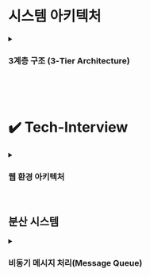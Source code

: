 # 시스템 아키텍처

<details>
    <summary><h3>3계층 구조 (3-Tier Architecture)</h3></summary>
    <ul>
        <li><strong>3계층 구조란?</strong></li>
        플랫폼을 세 가지 계층으로 나누어 논리적 또는 물리적으로 분리하여 구축 및 운영하는 아키텍처
        <br><br>
        예를 들어 웹 서비스를 운영할 때, 서버 한 대에 모든 기능을 통합하는 대신<br> 
        <strong>프레젠테이션 계층, 애플리케이션 계층, 데이터 계층</strong><br>
        으로 분리해 각각 독립적으로 관리한다.
        <br><br>
        3계층 외에도 2계층, 4계층 등 다양한 구조로 나눌 수 있으며, 이를 <strong>다층 구조(Multi-tier Architecture)</strong>라고 한다.
        <br><br>
        <li><strong>프레젠테이션 계층</strong></li>
        사용자와 직접 상호작용하는 계층. UI와 사용자 요청 전달 및 결과 표시<br>
        ex) React, HTML/CSS, Android 앱
        <li><strong>애플리케이션 계층</strong></li>
        비즈니스 로직 처리, 사용자 요청을 처리, DB와 연동
        ex) Python, Node.js, Java 서버
        <li><strong>데이터 계층</strong></li>
        데이터 저장, 조회, 수정 등의 기능을 담당<br>
        ex) MySQL, PostgreSQL, MongoDB

<br><br>

<li>
    <em>※ 추가) 2-tier, n-tier 구조와의 차이</em>
</li>

    </ul>

</details>

<br><br>

# ✔️ Tech-Interview

<details>
    <summary><h3>웹 환경 아키텍처</h3></summary>
    <ul>
        <li>
            <p><strong>Q1. 다양한 클라이언트 디바이스(웹, 모바일, 태블릿)에서 서버를 호출할 때, 일반적인 3-Tier 환경에서 동작하는 전반적인 프로세스를 설명해주세요.</strong></p>
            <p>A. 
                사용자는 프레젠테이션 계층(웹 브라우저, 모바일 앱 등)을 통해 요청을 보냅니다. 이 요청은 애플리케이션 계층(Web 서버, API 서버 등)으로 전달되어 비즈니스 로직이 처리되고, 필요한 경우 데이터 계층(DB 서버)에서 데이터를 읽거나 저장합니다. <br>
                처리된 결과는 다시 애플리케이션 계층을 통해 프레젠테이션 계층으로 전달되어 사용자에게 응답됩니다.
                <br><br>
                + DNS, L7의 역할, LB 등의 역할 추가
                + 방화벽, CDN, DB의 리플리케이션 정도 설명 추가
            </p>
        </li>
        <br>
        <li>
        <p><strong>Q2. 그 중 특정 디바이스 혹은 메뉴의 트래픽이 월등히 높아 서버에 부하가 많이 걸릴 경우, 아키텍처를 어떻게 구성 또는 변경해야 할까요?</strong></p>
        <p>질문의 의도: 점진적인 구조적 개선을 고민해보았는지, 데이터 및 트래픽의 부하 분산에 대해서 알고 있는지 물어보기 위함</p>
        <p>A. 병목 지점을 파악해서 서버를 늘리거나 DB의 수행 속도를 개선해야 한다. 정도의 답변은 아쉬움.
        </p>
        </li>

    </ul>

</details>

<br>

## 분산 시스템

<details>
    <summary><h3>비동기 메시지 처리(Message Queue)</h3></summary>
    <blockquote>
        <strong>Q.</strong> 온라인 사이트에서 특정 상품의 구매 이력이 있는 회원에게 간단한 설문을 요청한 후, 제출하면 자동으로 1만원 상당의 스타벅스 기프티콘을 주는 이벤트를 한다고 가정한다. 
        하루 동안 진행되고 판매사와 계약 관계 등을 고려해 정시에 오픈 후 목표한 기프티콘이 소진되면 이벤트를 종료한다고 할 때 어떤 방식의 아키텍처를 고려해야 할까?
    </blockquote>
    <br>
    <p><strong>→ 당일 이벤트이기 때문에 몇 분 이내에 접속이 폭주할 것!</strong></p>
    <br>
    <h3>1. 트래픽 처리</h3>
    <strong>문제점</strong>
    <ul>
        <li>구매/설문 페이지에 급격한 접속 증가</li>
        <li>기프티콘 전송 로직의 병목 가능성</li>
        <li>회원 정보 조회 부하로 전체 로그인/회원가입까지 영향</li>
    </ul>
    <br>
    <strong>해결 방안</strong>
    <ol>
        <li><strong>비동기 처리 구조 도입</strong><br>
            - HTTP 200 응답만 빠르게 반환(응모 성공 메시지)<br>
            - 설문/응모 데이터는 MQ에 저장하고 별도 처리</li><br>
        <li><strong>이벤트 응답 전용 테이블 분리</strong><br>
            - 응모 데이터(회원 ID, 설문 결과, 응모 시간 등 이벤트 참여 데이터)만 저장해 DB I/O 최소화<br>
            (= 다른 테이블에는 접근하거나 영향을 주지 않도록)
        </li><br>
        <li><strong>트랜잭션 분리</strong><br>
            - MQ를 통해 회원 인증 / 재고 차감 / 기프티콘 전송을 분리 처리</li><br>
    </ol>
    <h3>2. 재고 관리</h3>
    <strong>문제점</strong>
    <ul>
        <li>RDB에서 UPDATE로 수량 차감 시 동시성 병목</li>
        <li>재고 수량 처리 중 데이터 정합성 오류 위험</li>
    </ul>
    <br>
    <strong>해결 방안</strong>
    <h4>Redis 기반 재고 관리</h4>
    <ul>
        <li><strong>레디스는 싱글 스레드 기반</strong>으로 여러 클라이언트 요청을 동시에 처리하지 않고, <strong>하나의 스레드로 순차적으로 처리</strong>한다.</li>
        <li>decr 같은 원자 연산 사용<br>
            (= 동시성 문제 없이 수량을 안전하게 줄이기 위해 사용하는 명령)</li>
        <li>Pub/Sub or 메시지 큐로 이벤트 브로드캐스팅 가능</li>
        <li>TTL 설정으로 이벤트 자동 종료 가능</li>
    </ul>
    <br>
    <ul>
        <li><strong>Redis는 인메모리 기반</strong>으로 <strong>데이터 유실 가능성</strong>이 있다.<br>이를 보완하려면 <strong>클러스터 구성, 백업 정책(AOF/RDB 설정), 디스크 저장 MQ 사용</strong>(RabbitMQ, Kafka는 자체적으로 디스크에 저장)</li>
        <br>
        <li><strong>총 재고 수/지급 수량은 RDBMS에 별도 기록</strong></li>
        <li>안전 재고 확보(ex: 총 100개 중 10개는 오차방지용)</li>
    </ul>
    <br>
    * 이벤트 브로드캐스팅: 시스템에서 어떤 이벤트가 발생했을 때, 여러 컴포넌트(또는 서비스)에게 동시에 그 이벤트를 알려주는 방식.<br>
    설문 제출 후 재고 수량 감소, 응모 DB 기록, 기프티콘 발송 작업이 동시에 필요할 때 <strong>"설문 제출 완료"라는 이벤트를 브로드캐스팅</strong>하면 각각의 처리 담당 서비스가 해당 이벤트를 구독하고 자기 역할을 수행할 수 있음.<br>
    <br><br>
    <h3>3. 메시지 큐(MQ) 도입 이유</h3>
    <p>MQ(Message Queue): 시스템끼리 데이터를 주고받을 때, 바로 처리하지 않고 중간에서 메시지를 안전하게 저장하고 전달해주는 중간 관리자</p>
    <br>
    MQ는 <strong>비동기, 안정성, 선착순 처리, 트래픽 완화</strong>를 위해 사용<br>
    <br>
    MQ가 없으면?<br>
    - 모든 처리를 API 서버가 동기적으로 처리 → 응답 지연 / 타임아웃 / 서버 다운<br>
    - 기프티콘 중복 지급 가능성이 높아짐<br>
    - 트래픽에 따라 DB나 외부 API 폭주로 실패할 가능성이 높아짐<br>
    <br>
    <br>
    <p><strong>전체 구조는 비동기 시스템이고, 그 안에서 분산 전송으로 성능을 높임.</strong></p>
    <h4>MQ 처리 흐름 예시</h4>
    <ol>
        <li>Producer가 MQ에 메시지를 보냄 → 즉시 반환됨(비동기)</li>
        <li>MQ는 해당 메시지를 큐에 쌓음</li>
        <li>Consumer A, B, C 중 하나가 메시지를 꺼내 처리 → 동시에 여러 Consumer가 처리 (분산)</li>
    </ol>
    <br>
    <h4>설문 이벤트 처리 흐름 예시</h4>
    <ol>
        <li>클라이언트가 설문 제출</li>
        <li>응답 200 반환 + 메시지 큐에 응모 데이터 적재</li>
        <li>Consumer가 큐의 메시지를 꺼내 다음 작업 처리
        <ul>
            <li>Reids 재고 차감</li>
            <li>전화번호 조회(리플리케이션 DB 활용)</li>
            <li>기프티콘 발송(SMS/알림톡)</li>
        </ul>
        </li>
    </ol>
    <br>
    <h4>메시지 큐를 이용한 비동기 처리의 특징</h4>
    <ul>
        <li>비동기성: 클라이언트 응답과 백엔드 처리를 분리<br>(= 비동기 메시지를 사용해 다른 응용프로그램 사이에 데이터를 송수신)</li>
        <li>확장성: Consumer 인스턴스 수평 확장 가능<br>(= Consumer 인스턴스 여러 개 띄우기), 시스템을 기능 단위로 분리하고 독립적으로 확장할 수 있어, 모듈 구성과 유지보수가 용이함.</li>
        <li>신뢰성: 실패 시 재처리, 디스크 기반 저장</li>
        <li>관심사의 분리: 각 역할을 독립 모듈로 관리 가능</li>
        <li>트래픽 완화: 처리 속도와 관계없이 요청을 큐에 누적</li>
    </ul>
    <br>
    <br>
    <h2>🚨 비동기 메시지 처리 문제점</h2>
    <h3>1. 메시지 유실 위험</h3>
    <ul>
        <li>메시지가 큐에 들어가기 전에 서버가 죽으면 데이터 손실</li>
        <li>MQ 자체에 장애가 났을때, 영속성 설정이 없으면 메시지 사라질 수 있음</li>
    </ul>
    <br>
    <p><strong>해결 방법</strong></p>
    <ol>
        <li>Persistent 설정
        <ul>
            <li>메시지를 디스크에 저장(persistent) 하겠다고 설정</li>
        </ul>
        </li>
        <li>Acknowledgement(Ack)
        <ul>
            <li>Consumer가 메시지를 정상적으로 처리했다는 응답을 MQ에 보내야 메시지가 삭제됨</li>
            <li>Ack 응답이 없으면 MQ는 처리 안 되었다고 생각하고 다시 전송</li>
        </ul>
        </li>
        <li>디스크 저장 기반 MQ 사용
        <ul>
            <li>Redis 같은 인메모리 큐는 메시지를 메모리에만 저장하므로 유실 위험이 큼.</li>
            <li>Kafka, RabbitMQ는 메시지를 디스크에 저장하는 기능이 기본으로 있음</li>
            <li>=&gt; 장애가 나더라도 하드 디스크에 남아 있는 메시지를 다시 꺼내서 처리 가능</li>
        </ul>
        </li>
    </ol>
    <br>
    <h3>2. 중복 처리(Duplication)</h3>
    <ul>
        <li>메시지를 한 번 처리했는데, Consumer가 ack 응답을 못 보냈을 경우 → MQ는 다시 전송</li>
        <li>그 결과 같은 작업이 두 번 실행될 수 있음</li>
    </ul>
    <p><strong>해결 방법</strong></p>
    Idempotent 처리(중복을 허용하지 않는 로직) 설계<br>
    <ul></ul>
        <li>메시지마다 message_id 또는 uuid 부여</li>
        <li>DB나 Redis에 message_id 처리 여부 기록</li>
        <li>같은 ID가 이미 처리된 경우 무시</li>
    </ul>
    <br>
    <h3>3. 처리 순서 보장 어려움</h3>
    <ul>
        <li>MQ는 메시지를 빠르게 처리하기 위해 여러 Consumer에게 메시지를 분산 전송</li>
        <li>이때 네트워크 지연, 처리 속도 차이로 인해 메시지가 도착하거나 처리되는 순서가 달라질 수 있음</li>
    </ul>
    <p><strong>해결 방법</strong></p>
    <ol>
        <li>Kafka 파티션 단위 처리
        <ul>
            <li>메시지를 보낼 때 특정 기준으로(ex: user_id, order_id) 같은 파티션으로 보내도록 설정</li>
            <li>동일한 사용자, 주문 ID 별로 순서가 보장된 채 처리됨</li>
            <li>Kafka는 메시지를 토픽(topic) 안의 여러 파티션에 나눠 저장함.</li>
            <li>같은 파티션 안에서는 메시지 순서가 보장됨(FIFO)</li>
            <li>메시지 순서를 보장하고 싶은 기준(ex: 사용자, 주문 등) 단위로 컨트롤 가능</li>
        </ul>
        </li>
        <li>큐를 분리해서 순서 보장
        <ul>
            <li>순서가 중요한 작업과 그렇지 않은 작업을 나눠서 처리</li>
            <li>=&gt; 순서가 중요한 메시지만 따로 큐를 만들어서 순차 처리</li>
            <li>순서 보장 + 중요하지 않은 작업은 병렬로 빠르게 처리 가능</li>
            <li>또는 고객/주문 단위로 개별 큐를 운용</li>
        </ul>
        </li>
    </ol>
    <br>
    <h3>4. 오류 추적 및 디버깅 어려움</h3>
    <ul>
        <li>처리 흐름이 비동기 + 분산되어 있어 문제 발생 시 흐름 추적 어려움</li>
        <li>Producer(메시지를 만드는 쪽 ex: 사용자의 설문 응답을 MQ에 넣는 서버), MQ(메시지를 받아 저장하고 전달하는 중간 시스템), Consumer(메시지를 받아서 실제 처리 담당 ex: 재고 차감, 기프티콘 발송 등)가 각각 로그를 남기므로 디버깅 어려움</li>
    </ul>
    <p><strong>해결 방법</strong></p>
    <ol>
        <li>추적 ID(Correlation ID)
        <ul>
            <li>하나의 요청 흐름을 추적할 수 있도록 공통된 ID를 부여</li>
        </ul>
        </li>
        <li>분산 트레이싱 도구(Jaeger, Zipkin 등)
        <ul>
            <li>요청 흐름이 여러 시스템을 거칠 때, 그 경로를 시각적으로 추적할 수 있는 트레이싱 시스템</li>
        </ul>
        </li>
    </ol>
    <br>
    <h3>5. 복잡도 증가</h3>
    <ul>
        <li>큐 설정, 메시지 포맷, 에러 처리 로직 등 시스템이 복잡해짐</li>
        <li>운영자가 큐를 실수로 삭제하거나, 메세지의 구조를 Producer와 Consumer가 제대로 맞추지 않으면 문제가 생기고, 장애가 더 커질 수 있음</li>
    </ul>
    <p><strong>해결 방법</strong></p>
    <ul>
        <li>1. 표준화된 메시지 스키마 정의 및 검증(ex: JSON Schema, Avro 등)</li>
        <li>2. 큐 운영 모니터링 시스템 구축(ex: RabbitMQ UI, Kafka Manager, Grafana 등)</li>
    </ul>
    <br>
    <h3>6. 트랜잭션 일관성 어려움</h3>
    <ul>
        <li>DB 저장과 MQ 전송을 한 번에 묶는 분산 트랜잭션이 어려움</li>
        <li>둘 중 하나만 성공하면 데이터 정합성 깨짐</li>
    </ul>
    <p><strong>해결 방법: Outbox 패턴, 이중확인 로직, 보상 트랜잭션</strong></p>
    <br>
    <h4>1. Outbox 패턴</h4>
    DB에 메시지를 같이 저장하고, 나중에 큐로 전송하는 방식<br><br>
    <ul>
        <li>트랜잭션 안에서 응답 데이터 저장, Outbox 테이블에 메시지도 함께 저장</li>
        <li>별도 프로세스(이벤트 퍼블리셔)가 Outbox 테이블을 읽어서 MQ로 전송</li>
        <li>전송 완료된 메시지는 Outbox에서 삭제하거나 상태 변경</li>
        <br>
        <li>장점: DB 저장과 메시지 저장이 하나의 트랜잭션으로 묶임 → 정합성 보장 + 유실 방지</li>
    </ul>
    <br>
    <h4>2. 이중확인 로직</h4>
    DB 저장과 MQ 전송이 따로라면, 한 쪽이 실패했을 때 다시 확인해서 재처리<br><br>
    <ul>
        <li>DB 저장 성공 & MQ 전송 실패: 배치나 백그라운드 워커가 미전송 데이터 재전송</li>
        <li>DB 저장 실패 & MQ 전송 성공: 메시지에 포함된 ID로 DB 저장 여부 재확인 → 실패 시 롤백 또는 보상</li>
    </ul>
    <br>
    <h4>3. 보상 트랜잭션</h4>
    <ul>
        <li>한 쪽만 성공해서 정합성이 깨졌다면, 후속 작업으로 실패 이전 상태로 되돌리자</li>
        <li>ex) 상품 주문 메시지는 전송 되었지만 결제 실패 등의 이유로 DB 저장 실패 시, 이미 감소된 재고를 다시 복원</li>
    </ul>
    <br>

</details>
